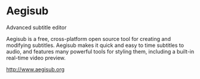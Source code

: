 Aegisub
=======

Advanced subtitle editor

Aegisub is a free, cross-platform open source tool for creating and
modifying subtitles. Aegisub makes it quick and easy to time subtitles to
audio, and features many powerful tools for styling them, including a
built-in real-time video preview.

http://www.aegisub.org
